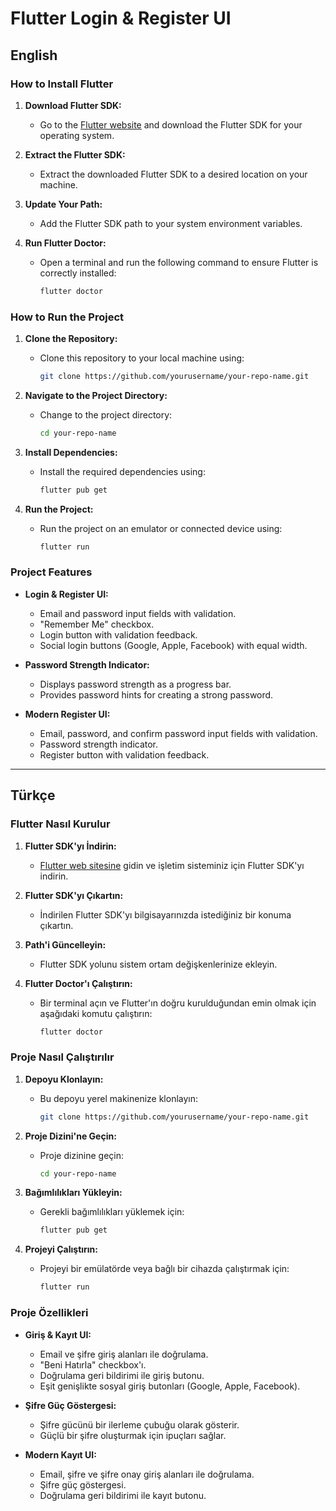 # Flutter Login & Register UI

## English

### How to Install Flutter

1. **Download Flutter SDK:**
   - Go to the [Flutter website](https://flutter.dev/docs/get-started/install) and download the Flutter SDK for your operating system.

2. **Extract the Flutter SDK:**
   - Extract the downloaded Flutter SDK to a desired location on your machine.

3. **Update Your Path:**
   - Add the Flutter SDK path to your system environment variables.

4. **Run Flutter Doctor:**
   - Open a terminal and run the following command to ensure Flutter is correctly installed:
     ```sh
     flutter doctor
     ```

### How to Run the Project

1. **Clone the Repository:**
   - Clone this repository to your local machine using:
     ```sh
     git clone https://github.com/yourusername/your-repo-name.git
     ```

2. **Navigate to the Project Directory:**
   - Change to the project directory:
     ```sh
     cd your-repo-name
     ```

3. **Install Dependencies:**
   - Install the required dependencies using:
     ```sh
     flutter pub get
     ```

4. **Run the Project:**
   - Run the project on an emulator or connected device using:
     ```sh
     flutter run
     ```

### Project Features

- **Login & Register UI:**
  - Email and password input fields with validation.
  - "Remember Me" checkbox.
  - Login button with validation feedback.
  - Social login buttons (Google, Apple, Facebook) with equal width.

- **Password Strength Indicator:**
  - Displays password strength as a progress bar.
  - Provides password hints for creating a strong password.

- **Modern Register UI:**
  - Email, password, and confirm password input fields with validation.
  - Password strength indicator.
  - Register button with validation feedback.

---

## Türkçe

### Flutter Nasıl Kurulur

1. **Flutter SDK'yı İndirin:**
   - [Flutter web sitesine](https://flutter.dev/docs/get-started/install) gidin ve işletim sisteminiz için Flutter SDK'yı indirin.

2. **Flutter SDK'yı Çıkartın:**
   - İndirilen Flutter SDK'yı bilgisayarınızda istediğiniz bir konuma çıkartın.

3. **Path'i Güncelleyin:**
   - Flutter SDK yolunu sistem ortam değişkenlerinize ekleyin.

4. **Flutter Doctor'ı Çalıştırın:**
   - Bir terminal açın ve Flutter'ın doğru kurulduğundan emin olmak için aşağıdaki komutu çalıştırın:
     ```sh
     flutter doctor
     ```

### Proje Nasıl Çalıştırılır

1. **Depoyu Klonlayın:**
   - Bu depoyu yerel makinenize klonlayın:
     ```sh
     git clone https://github.com/yourusername/your-repo-name.git
     ```

2. **Proje Dizini'ne Geçin:**
   - Proje dizinine geçin:
     ```sh
     cd your-repo-name
     ```

3. **Bağımlılıkları Yükleyin:**
   - Gerekli bağımlılıkları yüklemek için:
     ```sh
     flutter pub get
     ```

4. **Projeyi Çalıştırın:**
   - Projeyi bir emülatörde veya bağlı bir cihazda çalıştırmak için:
     ```sh
     flutter run
     ```

### Proje Özellikleri

- **Giriş & Kayıt UI:**
  - Email ve şifre giriş alanları ile doğrulama.
  - "Beni Hatırla" checkbox'ı.
  - Doğrulama geri bildirimi ile giriş butonu.
  - Eşit genişlikte sosyal giriş butonları (Google, Apple, Facebook).

- **Şifre Güç Göstergesi:**
  - Şifre gücünü bir ilerleme çubuğu olarak gösterir.
  - Güçlü bir şifre oluşturmak için ipuçları sağlar.

- **Modern Kayıt UI:**
  - Email, şifre ve şifre onay giriş alanları ile doğrulama.
  - Şifre güç göstergesi.
  - Doğrulama geri bildirimi ile kayıt butonu.
